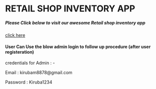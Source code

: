 
<h1 >RETAIL SHOP INVENTORY APP</h1>
<h5>Please Click below to visit our awesome Retail shop inventory app</h5>
<a target='_blank' href='https://kiru-retail-shop-app.netlify.app'>click here</a>

<div></div>
<div>
  <p>
  <h4>User Can Use the blow admin login to follow up procedure (after user registeration)</h4></p>
<p>credentials for Admin : -</p>
<p>Email : kirubam8878@gmail.com</p>
<p>Password : Kiruba1234</p>


</div>
